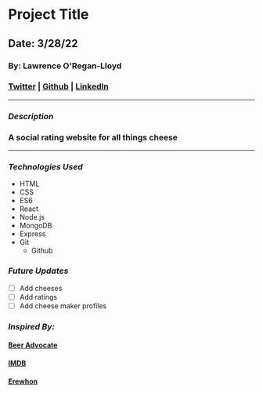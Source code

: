 # Project Title

## Date: 3/28/22

### By: Lawrence O'Regan-Lloyd

### [Twitter](https://twitter.com/Lawrence_OL) | [Github](https://github.com/LawrenceOL) | [LinkedIn](https://www.linkedin.com/in/lawrenceol/)

---

### **_Description_**

### A social rating website for all things cheese

---

### **_Technologies Used_**

- HTML
- CSS
- ES6
- React
- Node.js
- MongoDB
- Express
- Git
  - Github

<!-- ### ***Screenshots***

#### Image Header 1

![Image](https://th.bing.com/th/id/OIP.aiVHY_9UjMr0i5vMoUTzBgHaEK?pid=ImgDet&rs=1)

#### Image Header 2

![Image](https://th.bing.com/th/id/OIP.FXRtrmoRLRbDTBclJXhZCQHaGH?pid=ImgDet&rs=1) -->

### **_Future Updates_**

- [ ] Add cheeses
- [ ] Add ratings
- [ ] Add cheese maker profiles

### **_Inspired By:_**

#### [Beer Advocate](https://www.beeradvocate.com/)

#### [IMDB](https://www.imdb.com/)

#### [Erewhon](https://www.erewhonmarket.com/)
